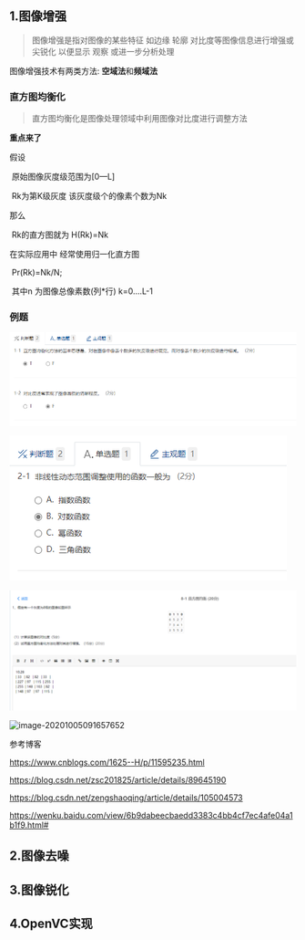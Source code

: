 ## 1.图像增强

> 图像增强是指对图像的某些特征 如边缘 轮廓 对比度等图像信息进行增强或尖锐化 以便显示 观察 或进一步分析处理

图像增强技术有两类方法: **空域法**和**频域法**

### 直方图均衡化

> 直方图均衡化是图像处理领域中利用图像对比度进行调整方法

**重点来了**

假设 

​	原始图像灰度级范围为[0—L] 

​	Rk为第K级灰度  该灰度级个的像素个数为Nk

那么

​	Rk的直方图就为 H(Rk)=Nk

在实际应用中 经常使用归一化直方图

​	Pr(Rk)=Nk/N;

​	其中n 为图像总像素数(列*行)  k=0….L-1

### 例题

![image-20201005091323367](https://raw.githubusercontent.com/kujin521/Typora_images/master/img/20201005091323.png)

![image-20201005091346404](https://raw.githubusercontent.com/kujin521/Typora_images/master/img/20201005091346.png)

![image-20201005091423914](https://raw.githubusercontent.com/kujin521/Typora_images/master/img/20201005091501.png)

![image-20201005091657652](https://raw.githubusercontent.com/kujin521/Typora_images/master/img/20201005091738.png)

参考博客

https://www.cnblogs.com/1625--H/p/11595235.html

https://blog.csdn.net/zsc201825/article/details/89645190

https://blog.csdn.net/zengshaoqing/article/details/105004573

https://wenku.baidu.com/view/6b9dabeecbaedd3383c4bb4cf7ec4afe04a1b1f9.html#

## 2.图像去噪

## 3.图像锐化

## 4.OpenVC实现